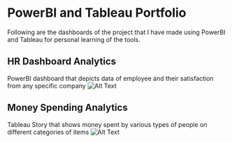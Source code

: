 # PowerBI and Tableau Portfolio
Following are the dashboards of the project that I have made using PowerBI and Tableau for personal learning of the tools.

## HR Dashboard Analytics
PowerBI dashboard that depicts data of employee and their satisfaction from any specific company
![Alt Text]()

## Money Spending Analytics
Tableau Story that shows money spent by various types of people on different categories of items
![Alt Text](https://github.com/NeelPatel1998/PowerBI_and_Tableau_Portfolio/blob/main/money_spending.gif)
